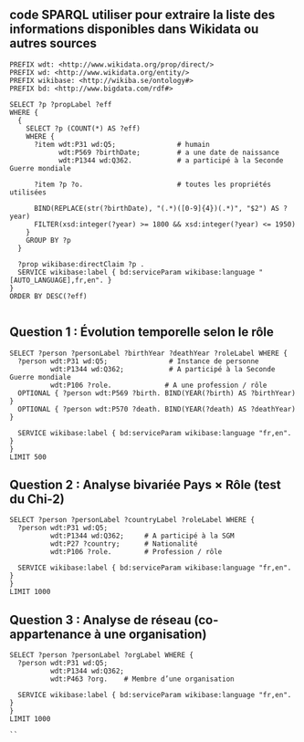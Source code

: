 ## code SPARQL utiliser pour extraire la liste des informations disponibles dans Wikidata ou autres sources

```sparql
PREFIX wdt: <http://www.wikidata.org/prop/direct/>
PREFIX wd: <http://www.wikidata.org/entity/>
PREFIX wikibase: <http://wikiba.se/ontology#>
PREFIX bd: <http://www.bigdata.com/rdf#>

SELECT ?p ?propLabel ?eff
WHERE {
  {
    SELECT ?p (COUNT(*) AS ?eff)
    WHERE {
      ?item wdt:P31 wd:Q5;               # humain
            wdt:P569 ?birthDate;         # a une date de naissance
            wdt:P1344 wd:Q362.           # a participé à la Seconde Guerre mondiale
      
      ?item ?p ?o.                       # toutes les propriétés utilisées

      BIND(REPLACE(str(?birthDate), "(.*)([0-9]{4})(.*)", "$2") AS ?year)
      FILTER(xsd:integer(?year) >= 1800 && xsd:integer(?year) <= 1950)
    }
    GROUP BY ?p
  }

  ?prop wikibase:directClaim ?p .
  SERVICE wikibase:label { bd:serviceParam wikibase:language "[AUTO_LANGUAGE],fr,en". }
}
ORDER BY DESC(?eff)


```


## Question 1 : Évolution temporelle selon le rôle

```sparql
SELECT ?person ?personLabel ?birthYear ?deathYear ?roleLabel WHERE {
  ?person wdt:P31 wd:Q5;               # Instance de personne
          wdt:P1344 wd:Q362;           # A participé à la Seconde Guerre mondiale
          wdt:P106 ?role.             # A une profession / rôle
  OPTIONAL { ?person wdt:P569 ?birth. BIND(YEAR(?birth) AS ?birthYear) }
  OPTIONAL { ?person wdt:P570 ?death. BIND(YEAR(?death) AS ?deathYear) }
  
  SERVICE wikibase:label { bd:serviceParam wikibase:language "fr,en". }
}
LIMIT 500

```


## Question 2 : Analyse bivariée Pays × Rôle (test du Chi-2)

```sparql
SELECT ?person ?personLabel ?countryLabel ?roleLabel WHERE {
  ?person wdt:P31 wd:Q5;
          wdt:P1344 wd:Q362;     # A participé à la SGM
          wdt:P27 ?country;      # Nationalité
          wdt:P106 ?role.        # Profession / rôle
          
  SERVICE wikibase:label { bd:serviceParam wikibase:language "fr,en". }
}
LIMIT 1000
```

## Question 3 : Analyse de réseau (co-appartenance à une organisation)

```sparql
SELECT ?person ?personLabel ?orgLabel WHERE {
  ?person wdt:P31 wd:Q5;
          wdt:P1344 wd:Q362;
          wdt:P463 ?org.    # Membre d’une organisation
          
  SERVICE wikibase:label { bd:serviceParam wikibase:language "fr,en". }
}
LIMIT 1000

``
